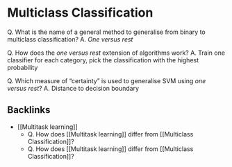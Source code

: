 # Multiclass Classification
Q. What is the name of a general method to generalise from binary to multiclass classification?
A. *One versus rest*

Q. How does the *one versus rest* extension of algorithms work?
A. Train one classifier for each category, pick the classification with the highest probability

Q. Which measure of “certainty” is used to generalise SVM using *one versus rest*?
A. Distance to decision boundary

## Backlinks
* [[Multitask learning]]
	* Q. How does [[Multitask learning]] differ from [[Multiclass Classification]]?
	* Q. How does [[Multitask learning]] differ from [[Multiclass Classification]]?

<!-- {BearID:152DFCAB-78F1-4C4F-ABD7-4176CD3C8A14-3120-0000081888969316} -->
